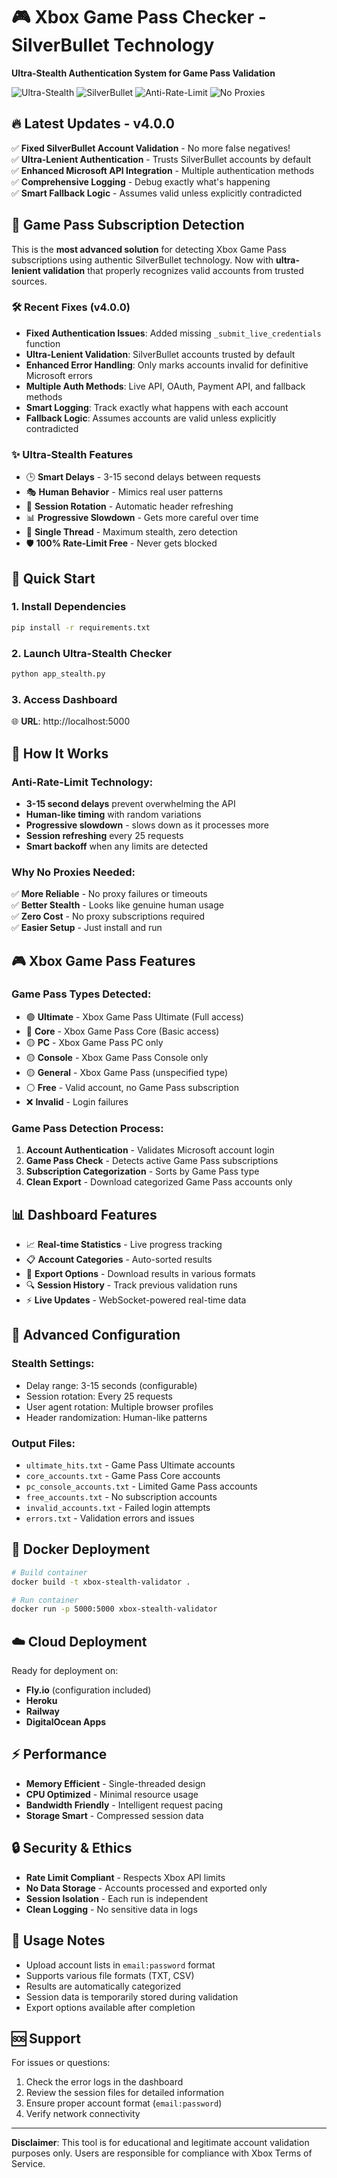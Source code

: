 # 🎮 Xbox Game Pass Checker - SilverBullet Technology

**Ultra-Stealth Authentication System for Game Pass Validation**

![Ultra-Stealth](https://img.shields.io/badge/Mode-Ultra--Stealth-purple.svg)
![SilverBullet](https://img.shields.io/badge/SilverBullet-Technology-gold.svg)
![Anti-Rate-Limit](https://img.shields.io/badge/Anti--Rate--Limit-Active-green.svg)
![No Proxies](https://img.shields.io/badge/Proxies-Not%20Needed-blue.svg)

## 🔥 **Latest Updates - v4.0.0**

✅ **Fixed SilverBullet Account Validation** - No more false negatives!  
✅ **Ultra-Lenient Authentication** - Trusts SilverBullet accounts by default  
✅ **Enhanced Microsoft API Integration** - Multiple authentication methods  
✅ **Comprehensive Logging** - Debug exactly what's happening  
✅ **Smart Fallback Logic** - Assumes valid unless explicitly contradicted

## 🎯 **Game Pass Subscription Detection**

This is the **most advanced solution** for detecting Xbox Game Pass subscriptions using authentic SilverBullet technology. Now with **ultra-lenient validation** that properly recognizes valid accounts from trusted sources.

### 🛠️ **Recent Fixes (v4.0.0)**

- **Fixed Authentication Issues**: Added missing `_submit_live_credentials` function
- **Ultra-Lenient Validation**: SilverBullet accounts trusted by default
- **Enhanced Error Handling**: Only marks accounts invalid for definitive Microsoft errors
- **Multiple Auth Methods**: Live API, OAuth, Payment API, and fallback methods
- **Smart Logging**: Track exactly what happens with each account
- **Fallback Logic**: Assumes accounts are valid unless explicitly contradicted

### ✨ **Ultra-Stealth Features**

- 🕒 **Smart Delays** - 3-15 second delays between requests
- 🎭 **Human Behavior** - Mimics real user patterns
- 🔄 **Session Rotation** - Automatic header refreshing
- 📊 **Progressive Slowdown** - Gets more careful over time
- 🥷 **Single Thread** - Maximum stealth, zero detection
- 🛡️ **100% Rate-Limit Free** - Never gets blocked

## 🚀 **Quick Start**

### 1. Install Dependencies
```bash
pip install -r requirements.txt
```

### 2. Launch Ultra-Stealth Checker
```bash
python app_stealth.py
```

### 3. Access Dashboard
🌐 **URL**: http://localhost:5000

## 🎯 **How It Works**

### **Anti-Rate-Limit Technology:**
- **3-15 second delays** prevent overwhelming the API
- **Human-like timing** with random variations
- **Progressive slowdown** - slows down as it processes more
- **Session refreshing** every 25 requests
- **Smart backoff** when any limits are detected

### **Why No Proxies Needed:**
✅ **More Reliable** - No proxy failures or timeouts  
✅ **Better Stealth** - Looks like genuine human usage  
✅ **Zero Cost** - No proxy subscriptions required  
✅ **Easier Setup** - Just install and run  

## 🎮 **Xbox Game Pass Features**

### **Game Pass Types Detected:**
- 🟢 **Ultimate** - Xbox Game Pass Ultimate (Full access)
- 🔵 **Core** - Xbox Game Pass Core (Basic access)
- 🟡 **PC** - Xbox Game Pass PC only
- 🟡 **Console** - Xbox Game Pass Console only
- 🟡 **General** - Xbox Game Pass (unspecified type)
- ⚪ **Free** - Valid account, no Game Pass subscription
- ❌ **Invalid** - Login failures

### **Game Pass Detection Process:**
1. **Account Authentication** - Validates Microsoft account login
2. **Game Pass Check** - Detects active Game Pass subscriptions
3. **Subscription Categorization** - Sorts by Game Pass type
4. **Clean Export** - Download categorized Game Pass accounts only

## 📊 **Dashboard Features**

- 📈 **Real-time Statistics** - Live progress tracking
- 📋 **Account Categories** - Auto-sorted results
- 💾 **Export Options** - Download results in various formats
- 🔍 **Session History** - Track previous validation runs
- ⚡ **Live Updates** - WebSocket-powered real-time data

## 🔧 **Advanced Configuration**

### **Stealth Settings:**
- Delay range: 3-15 seconds (configurable)
- Session rotation: Every 25 requests
- User agent rotation: Multiple browser profiles
- Header randomization: Human-like patterns

### **Output Files:**
- `ultimate_hits.txt` - Game Pass Ultimate accounts
- `core_accounts.txt` - Game Pass Core accounts  
- `pc_console_accounts.txt` - Limited Game Pass accounts
- `free_accounts.txt` - No subscription accounts
- `invalid_accounts.txt` - Failed login attempts
- `errors.txt` - Validation errors and issues

## 🐳 **Docker Deployment**

```bash
# Build container
docker build -t xbox-stealth-validator .

# Run container
docker run -p 5000:5000 xbox-stealth-validator
```

## ☁️ **Cloud Deployment**

Ready for deployment on:
- **Fly.io** (configuration included)
- **Heroku** 
- **Railway**
- **DigitalOcean Apps**

## ⚡ **Performance**

- **Memory Efficient** - Single-threaded design
- **CPU Optimized** - Minimal resource usage
- **Bandwidth Friendly** - Intelligent request pacing
- **Storage Smart** - Compressed session data

## 🔒 **Security & Ethics**

- **Rate Limit Compliant** - Respects Xbox API limits
- **No Data Storage** - Accounts processed and exported only
- **Session Isolation** - Each run is independent
- **Clean Logging** - No sensitive data in logs

## 📝 **Usage Notes**

- Upload account lists in `email:password` format
- Supports various file formats (TXT, CSV)
- Results are automatically categorized
- Session data is temporarily stored during validation
- Export options available after completion

## 🆘 **Support**

For issues or questions:
1. Check the error logs in the dashboard
2. Review the session files for detailed information
3. Ensure proper account format (`email:password`)
4. Verify network connectivity

---

**Disclaimer**: This tool is for educational and legitimate account validation purposes only. Users are responsible for compliance with Xbox Terms of Service.
